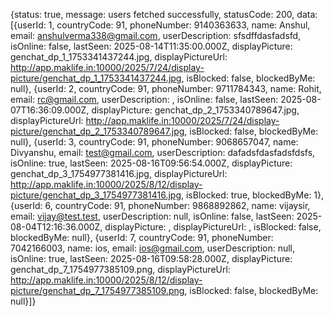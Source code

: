  {status: true, message: users fetched successfully, statusCode: 200, data: [{userId: 1, countryCode: 91, phoneNumber: 9140363633, name: Anshul, email: anshulverma338@gmail.com, userDescription: sfsdffdasfadsfd, isOnline: false, lastSeen: 2025-08-14T11:35:00.000Z, displayPicture: genchat_dp_1_1753341437244.jpg, displayPictureUrl: http://app.maklife.in:10000/2025/7/24/display-picture/genchat_dp_1_1753341437244.jpg, isBlocked: false, blockedByMe: null}, {userId: 2, countryCode: 91, phoneNumber: 9711784343, name: Rohit, email: rc@gmail.com, userDescription: , isOnline: false, lastSeen: 2025-08-07T16:36:09.000Z, displayPicture: genchat_dp_2_1753340789647.jpg, displayPictureUrl: http://app.maklife.in:10000/2025/7/24/display-picture/genchat_dp_2_1753340789647.jpg, isBlocked: false, blockedByMe: null}, {userId: 3, countryCode: 91, phoneNumber: 9068657047, name: Divyanshu, email: test@gmail.com, userDescription: dafadsfdasfadsfdsfs, isOnline: true, lastSeen: 2025-08-16T09:56:54.000Z, displayPicture: genchat_dp_3_1754977381416.jpg, displayPictureUrl: http://app.maklife.in:10000/2025/8/12/display-picture/genchat_dp_3_1754977381416.jpg, isBlocked: true, blockedByMe: 1}, {userId: 6, countryCode: 91, phoneNumber: 9868892862, name: vijaysir, email: vijay@test.test, userDescription: null, isOnline: false, lastSeen: 2025-08-04T12:16:36.000Z, displayPicture: , displayPictureUrl: , isBlocked: false, blockedByMe: null}, {userId: 7, countryCode: 91, phoneNumber: 7042166003, name: ios, email: ios@gmail.com, userDescription: null, isOnline: true, lastSeen: 2025-08-16T09:58:28.000Z, displayPicture: genchat_dp_7_1754977385109.png, displayPictureUrl: http://app.maklife.in:10000/2025/8/12/display-picture/genchat_dp_7_1754977385109.png, isBlocked: false, blockedByMe: null}]}